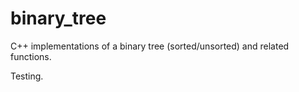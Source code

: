 # binary_tree
C++ implementations of a binary tree (sorted/unsorted) and related functions.

Testing.

